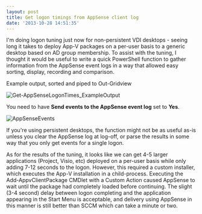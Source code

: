 ```yaml
---
layout: post
title: Get logon timings from AppSense client log
date: '2013-10-28 14:51:35'
---
```



I'm doing logon tuning just now for non-persistent VDI desktops  - seeing long it takes to deploy App-V packages on a per-user basis to a generic desktop based on AD group membership. To assist with the tuning, I thought it would be useful to write a quick PowerShell function to gather information from the AppSense event logs in a way that allowed easy sorting, display, recording and comparison.

<script src="https://gist.github.com/BenNeise/7197673.js"></script>

Example output, sorted and piped to Out-Gridview

![Get-AppSenseLogonTimes_ExampleOutput](/content/images/2016/01/Get-AppSenseLogonTimes_ExampleOutput.png)

You need to have **Send events to the AppSense event log** set to **Yes**.

![AppSenseEvents](/content/images/2016/01/AppSenseEvents.png)

If you're using persistent desktops, the function might not be as useful as-is unless you clear the AppSense log at log-off, or parse the results in some way that you only get events for a single logon.

As for the results of the tuning, it looks like we can get 4-5 larger applications (Project, Visio, etc) deployed on a per-user basis while only adding 7-12 seconds to the logon. However, this required a custom installer, which executes the App-V installation in a child-process. Executing the Add-AppvClientPackage CMDlet with a Custom Action caused AppSense to wait until the package had completely loaded before continuing. The slight (3-4 second) delay between logon completing and the application appearing in the Start Menu is acceptable, and delivery using AppSense in this manner is still better than SCCM which can take a minute or two.


